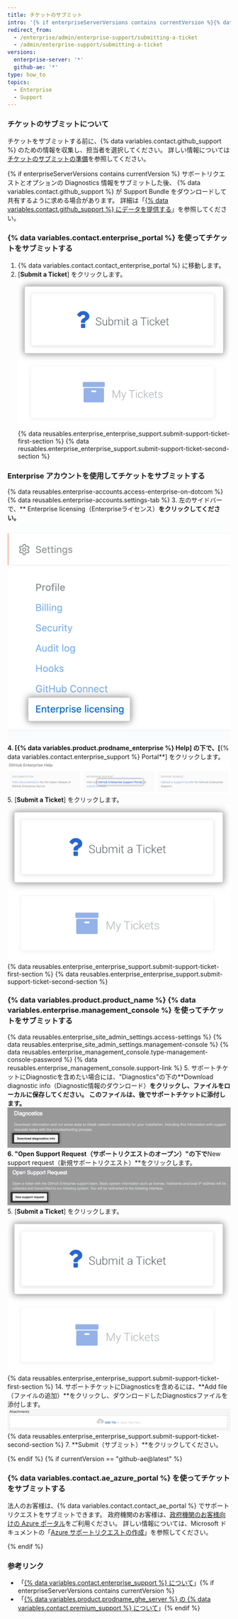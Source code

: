 ```yaml
---
title: チケットのサブミット
intro: '{% if enterpriseServerVersions contains currentVersion %}{% data variables.product.prodname_ghe_server %}{% data variables.enterprise.management_console %} または{% endif %} GitHub Enterprise サポートページからサポートチケットをサブミットできます。'
redirect_from:
  - /enterprise/admin/enterprise-support/submitting-a-ticket
  - /admin/enterprise-support/submitting-a-ticket
versions:
  enterprise-server: '*'
  github-ae: '*'
type: how_to
topics:
  - Enterprise
  - Support
---
```

### チケットのサブミットについて

チケットをサブミットする前に、{% data variables.contact.github_support %} のための情報を収集し、担当者を選択してください。 詳しい情報については[チケットのサブミットの準備](/enterprise/admin/guides/enterprise-support/preparing-to-submit-a-ticket)を参照してください。

{% if enterpriseServerVersions contains currentVersion %}
サポートリクエストとオプションの Diagnostics 情報をサブミットした後、
{% data variables.contact.github_support %} が Support Bundle をダウンロードして共有するように求める場合があります。 詳細は「[{% data variables.contact.github_support %} にデータを提供する](/enterprise/admin/guides/enterprise-support/providing-data-to-github-support)」を参照してください。

### {% data variables.contact.enterprise_portal %} を使ってチケットをサブミットする

1. {% data variables.contact.contact_enterprise_portal %} に移動します。
5. [**Submit a Ticket**] をクリックします。 ![Enterprise Support チームにチケットをサブミットする](/assets/images/enterprise/support/submit-ticket-button.png)
{% data reusables.enterprise_enterprise_support.submit-support-ticket-first-section %}
{% data reusables.enterprise_enterprise_support.submit-support-ticket-second-section %}

### Enterprise アカウントを使用してチケットをサブミットする

{% data reusables.enterprise-accounts.access-enterprise-on-dotcom %}
{% data reusables.enterprise-accounts.settings-tab %}
3. 左のサイドバーで、** Enterprise licensing（Enterpriseライセンス）**をクリックしてください。 ![[Enterprise account settings] サイトバーの "Enterprise licensing"](/assets/images/help/enterprises/enterprise-licensing-tab.png)
4. [{% data variables.product.prodname_enterprise %} Help] の下で、[**{% data variables.contact.enterprise_support %} Portal**] をクリックします。 ![Enterprise Support サイトに移動するリンク](/assets/images/enterprise/support/enterprise-support-link.png)
5. [**Submit a Ticket**] をクリックします。 ![Enterprise Support チームにチケットをサブミットする](/assets/images/enterprise/support/submit-ticket-button.png)
{% data reusables.enterprise_enterprise_support.submit-support-ticket-first-section %}
{% data reusables.enterprise_enterprise_support.submit-support-ticket-second-section %}

### {% data variables.product.product_name %} {% data variables.enterprise.management_console %} を使ってチケットをサブミットする

{% data reusables.enterprise_site_admin_settings.access-settings %}
{% data reusables.enterprise_site_admin_settings.management-console %}
{% data reusables.enterprise_management_console.type-management-console-password %}
{% data reusables.enterprise_management_console.support-link %}
5. サポートチケットにDiagnosticを含めたい場合には、"Diagnostics"の下の**Download diagnostic info（Diagnostic情報のダウンロード）**をクリックし、ファイルをローカルに保存してください。 このファイルは、後でサポートチケットに添付します。 ![Diagnostics 情報をダウンロードするボタン](/assets/images/enterprise/support/download-diagnostics-info-button.png)
6. "Open Support Request（サポートリクエストのオープン）"の下で**New support request（新規サポートリクエスト）**をクリックします。 ![サポートリクエストをオープンするボタン](/assets/images/enterprise/management-console/open-support-request.png)
5. [**Submit a Ticket**] をクリックします。 ![Enterprise Support チームにチケットをサブミットする](/assets/images/enterprise/support/submit-ticket-button.png)
{% data reusables.enterprise_enterprise_support.submit-support-ticket-first-section %}
14. サポートチケットにDiagnosticsを含めるには、**Add file（ファイルの追加）**をクリックし、ダウンロードしたDiagnosticsファイルを添付します。 ![[Add file] ボタン](/assets/images/enterprise/support/support-ticket-add-file.png)
{% data reusables.enterprise_enterprise_support.submit-support-ticket-second-section %}
7. **Submit（サブミット）**をクリックしてください。

{% endif %}
{% if currentVersion == "github-ae@latest" %}
### {% data variables.contact.ae_azure_portal %} を使ってチケットをサブミットする

法人のお客様は、{% data variables.contact.contact_ae_portal %} でサポートリクエストをサブミットできます。 政府機関のお客様は、[政府機関のお客様向けの Azure ポータル](https://portal.azure.us/#blade/Microsoft_Azure_Support/HelpAndSupportBlade)をご利用ください。 詳しい情報については、Microsoft ドキュメントの「[Azure サポートリクエストの作成](https://docs.microsoft.com/azure/azure-portal/supportability/how-to-create-azure-support-request)」を参照してください。

{% endif %}

### 参考リンク

- 「[{% data variables.contact.enterprise_support %} について](/enterprise/admin/guides/enterprise-support/about-github-enterprise-support)」{% if enterpriseServerVersions contains currentVersion %}
- 「[{% data variables.product.prodname_ghe_server %} の {% data variables.contact.premium_support %} について](/enterprise/admin/guides/enterprise-support/about-github-premium-support-for-github-enterprise-server)」{% endif %}

